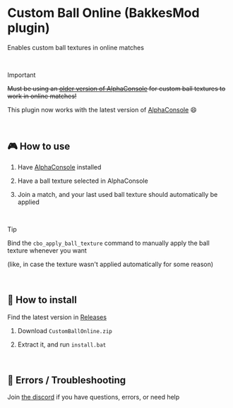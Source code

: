 # Custom Ball Online (BakkesMod plugin)
Enables custom ball textures in online matches

<br>

>[!IMPORTANT]
>~~Must be using an [older version of AlphaConsole](./AC%20stuff/AlphaConsole.md) for custom ball textures to work in online matches!~~
>
>This plugin now works with the latest version of [AlphaConsole](https://bakkesplugins.com/plugins/view/108) 😄

<br>

## 🎮 How to use

1. Have [AlphaConsole](https://bakkesplugins.com/plugins/view/108) installed

2. Have a ball texture selected in AlphaConsole
   
3. Join a match, and your last used ball texture should automatically be applied

<br>

>[!TIP]
>Bind the `cbo_apply_ball_texture` command to manually apply the ball texture whenever you want
>
>(like, in case the texture wasn't applied automatically for some reason)

<br>

## 🔧 How to install

Find the latest version in [Releases](https://github.com/smallest-cock/Custom-Ball-Online/releases)

1. Download `CustomBallOnline.zip`

2. Extract it, and run `install.bat`

<br>

## 🚧 Errors / Troubleshooting

Join [the discord](https://discord.gg/tHZFsMsvDU) if you have questions, errors, or need help
